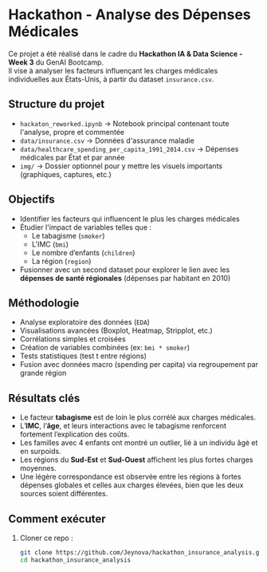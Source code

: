 # Hackathon - Analyse des Dépenses Médicales

Ce projet a été réalisé dans le cadre du **Hackathon IA & Data Science - Week 3** du GenAI Bootcamp.  
Il vise à analyser les facteurs influençant les charges médicales individuelles aux États-Unis, à partir du dataset `insurance.csv`.

## Structure du projet

- `hackaton_reworked.ipynb` → Notebook principal contenant toute l'analyse, propre et commentée
- `data/insurance.csv` → Données d'assurance maladie
- `data/healthcare_spending_per_capita_1991_2014.csv` → Dépenses médicales par État et par année
- `img/` → Dossier optionnel pour y mettre les visuels importants (graphiques, captures, etc.)

## Objectifs

- Identifier les facteurs qui influencent le plus les charges médicales
- Étudier l'impact de variables telles que :
  - Le tabagisme (`smoker`)
  - L'IMC (`bmi`)
  - Le nombre d’enfants (`children`)
  - La région (`region`)
- Fusionner avec un second dataset pour explorer le lien avec les **dépenses de santé régionales** (dépenses par habitant en 2010)

## Méthodologie

- Analyse exploratoire des données (`EDA`)
- Visualisations avancées (Boxplot, Heatmap, Stripplot, etc.)
- Corrélations simples et croisées
- Création de variables combinées (ex: `bmi * smoker`)
- Tests statistiques (test t entre régions)
- Fusion avec données macro (spending per capita) via regroupement par grande région

## Résultats clés

- Le facteur **tabagisme** est de loin le plus corrélé aux charges médicales.
- L’**IMC**, l’**âge**, et leurs interactions avec le tabagisme renforcent fortement l’explication des coûts.
- Les familles avec 4 enfants ont montré un outlier, lié à un individu âgé et en surpoids.
- Les régions du **Sud-Est** et **Sud-Ouest** affichent les plus fortes charges moyennes.
- Une légère correspondance est observée entre les régions à fortes dépenses globales et celles aux charges élevées, bien que les deux sources soient différentes.

## Comment exécuter

1. Cloner ce repo :
   ```bash
   git clone https://github.com/Jeynova/hackathon_insurance_analysis.git
   cd hackathon_insurance_analysis